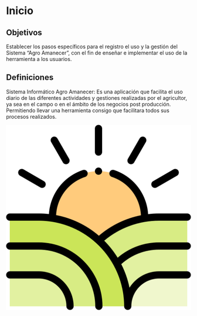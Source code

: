 # Inicio

## Objetivos

Establecer los pasos específicos para el registro el uso y la gestión del Sistema 
“Agro Amanecer”, con el fin de enseñar e implementar el uso de la herramienta 
a los usuarios.

## Definiciones

Sistema Informático Agro Amanecer: Es una aplicación que facilita el uso diario
de las diferentes actividades y gestiones realizadas por el agricultor, ya sea en el campo 
o en el ámbito de los negocios post producción. Permitiendo llevar una herramienta consigo que facilitara todos sus procesos realizados.


 ![Principal](assets/images/logo.png)



